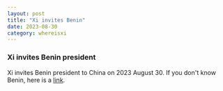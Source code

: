 ```yaml
---
layout: post
title: "Xi invites Benin"
date: 2023-08-30
category: whereisxi
---
```


### Xi invites Benin president
Xi invites Benin president to China on 2023 August 30. If you don't know Benin, here is a [link](https://en.wikipedia.org/wiki/Benin).